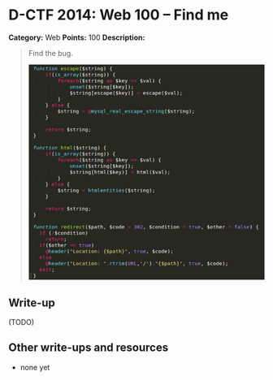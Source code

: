 # D-CTF 2014: Web 100 – Find me

**Category:** Web
**Points:** 100
**Description:**

> Find the bug.
>
> ![](findthebug.png)

## Write-up

(TODO)

## Other write-ups and resources

* none yet
